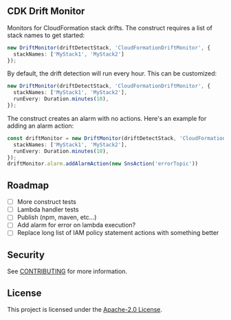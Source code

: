 ## CDK Drift Monitor

Monitors for CloudFormation stack drifts. The construct requires a list of stack names to get started:

```typescript
new DriftMonitor(driftDetectStack, 'CloudFormationDriftMonitor', {
  stackNames: ['MyStack1', 'MyStack2']
});
```

By default, the drift detection will run every hour. This can be customized:

```typescript
new DriftMonitor(driftDetectStack, 'CloudFormationDriftMonitor', {
  stackNames: ['MyStack1', 'MyStack2'],
  runEvery: Duration.minutes(10),
});
```

The construct creates an alarm with no actions. Here's an example for adding an alarm action:

```typescript
const driftMonitor = new DriftMonitor(driftDetectStack, 'CloudFormationDriftMonitor', {
  stackNames: ['MyStack1', 'MyStack2'],
  runEvery: Duration.minutes(10),
});
driftMonitor.alarm.addAlarmAction(new SnsAction('errorTopic'))
```

## Roadmap

- [ ] More construct tests
- [ ] Lambda handler tests
- [ ] Publish (npm, maven, etc...)
- [ ] Add alarm for error on lambda execution?
- [ ] Replace long list of IAM policy statement actions with something better

## Security

See [CONTRIBUTING](CONTRIBUTING.md#security-issue-notifications) for more information.

## License

This project is licensed under the [Apache-2.0 License](./LICENSE).

